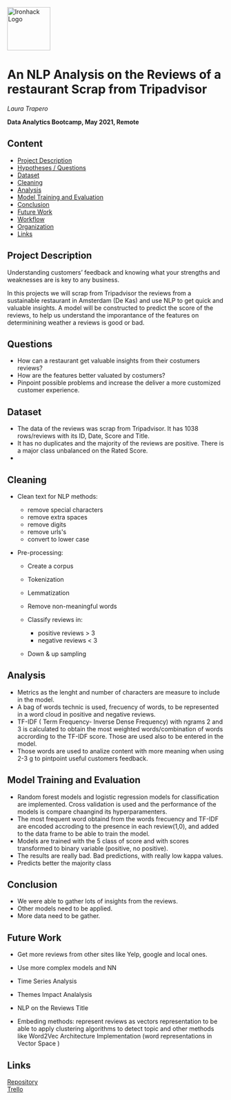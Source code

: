 <img src="https://bit.ly/2VnXWr2" alt="Ironhack Logo" width="100"/>

# An NLP Analysis on the Reviews of a restaurant Scrap from Tripadvisor
*Laura Trapero*

**Data Analytics Bootcamp, May 2021, Remote**

## Content
- [Project Description](#project-description)
- [Hypotheses / Questions](#hypotheses-questions)
- [Dataset](#dataset)
- [Cleaning](#cleaning)
- [Analysis](#analysis)
- [Model Training and Evaluation](#model-training-and-evaluation)
- [Conclusion](#conclusion)
- [Future Work](#future-work)
- [Workflow](#workflow)
- [Organization](#organization)
- [Links](#links)

## Project Description

Understanding customers’ feedback and knowing what your strengths and weaknesses are is key to any business.

In this projects we will scrap from Tripadvisor the reviews from a sustainable restaurant in Amsterdam (De Kas) and use NLP to get quick and valuable insights. A model will be constructed to predict the score of the reviews, to help us understand the imporantance of the features on determinining weather a reviews is good or bad. 

## Questions
* How can a restaurant get valuable insights from their costumers reviews?
* How are the features better valuated by costumers? 
* Pinpoint possible problems and increase the deliver a more customized customer experience. 


## Dataset
* The data of the reviews was scrap from Tripadvisor. It has 1038 rows/reviews with its ID, Date, Score and Title.
* It has no duplicates and the majority of the reviews are positive. There is a major class unbalanced on the Rated Score.
*

## Cleaning
* Clean text for NLP methods:
	- remove special characters
	- remove extra spaces
	- remove digits
	- remove urls's
	- convert to lower case

* Pre-processing:
	- Create a corpus
	- Tokenization
	- Lemmatization
	- Remove non-meaningful words


	- Classify reviews in:
		-   positive reviews > 3
		-   negative reviews < 3

	- Down & up sampling 

## Analysis
* Metrics as the lenght and number of characters are measure to include in the model.
* A bag of words technic is used, frecuency of words, to be represented in a word cloud in positive and negative reviews.
* TF-IDF ( Term Frequency- Inverse Dense Frequency) with ngrams 2 and 3 is calculated to obtain the most weighted words/combination of words accrording to the TF-IDF score. Those are used also to be entered in the model. 
* Those words are used to analize content with more meaning when using 2-3 g to pintpoint useful customers feedback.

## Model Training and Evaluation


* Random forest models and logistic regression models for classification are implemented. Cross validation is used and the performance of the models is compare chaangind its hyperparamenters. 
* The most frequent word obtaind from the words frecuency and TF-IDF are encoded accroding to the presence in each review(1,0), and added to the data frame to be able to train the model.
* Models are trained with the 5 class of score and with scores transformed to binary variable (positive, no positive). 
* The results are really bad. Bad predictions, with really low kappa values.
* Predicts better the majority class
 

## Conclusion

* We were able to gather lots of insights from the reviews.
* Other models need to be applied.
* More data need to be gather.

## Future Work

- Get more reviews from other sites like Yelp, google and local ones.

- Use more complex models and NN 

- Time Series Analysis

- Themes Impact Analalysis

- NLP on the Reviews Title

- Embeding methods: represent reviews as vectors representation to be able to apply clustering algorithms to detect topic and other methods like Word2Vec Architecture Implementation (word representations in Vector Space )


## Links


[Repository](https://github.com/lauratll/Final-Project-Bootcamp)   
[Trello](https://trello.com/b/eKsF60Lz/final-project-bootcamp)  
